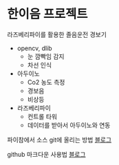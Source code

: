 # 한이음 프로젝트
라즈베리파이를 활용한 졸음운전 경보기
* opencv, dlib
  * 눈 깜빡임 감지
  * 차선 인식
* 아두이노
  * Co2 농도 측정
  * 경보음
  * 비상등
* 라즈베리파이
  * 컨트롤 타워 
  * 데이터를 받아서 아두이노와 연동

파이참에서 소스 git에 올리는 방법
[블로그](https://m.blog.naver.com/PostView.nhn?blogId=complusblog&logNo=221171931637&proxyReferer=https:%2F%2Fwww.google.com%2F)

github 마크다운 사용법 [블로그](https://gist.github.com/ihoneymon/652be052a0727ad59601)